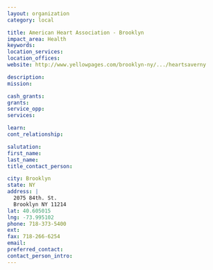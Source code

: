 ```yaml
---
layout: organization
category: local

title: American Heart Association - Brooklyn
impact_area: Health
keywords: 
location_services: 
location_offices: 
website: http://www.yellowpages.com/brooklyn-ny/.../heartsaverny

description: 
mission: 

cash_grants: 
grants: 
service_opp: 
services: 

learn: 
cont_relationship: 

salutation: 
first_name: 
last_name: 
title_contact_person: 

city: Brooklyn
state: NY
address: |
  2075 84th. St.     
  Brooklyn NY 11214
lat: 40.605015
lng: -73.995102
phone: 718-373-5400
ext: 
fax: 718-266-6254
email: 
preferred_contact: 
contact_person_intro: 
---
```

